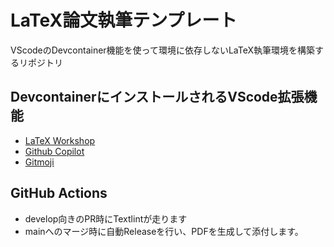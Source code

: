 # LaTeX論文執筆テンプレート

VScodeのDevcontainer機能を使って環境に依存しないLaTeX執筆環境を構築するリポジトリ

## DevcontainerにインストールされるVScode拡張機能

- [LaTeX Workshop](https://marketplace.visualstudio.com/items?itemName=James-Yu.latex-workshop)
- [Github Copilot](https://marketplace.visualstudio.com/items?itemName=GitHub.copilot)
- [Gitmoji](https://marketplace.visualstudio.com/items?itemName=seatonjiang.gitmoji-vscode)

## GitHub Actions

- develop向きのPR時にTextlintが走ります
- mainへのマージ時に自動Releaseを行い、PDFを生成して添付します。
